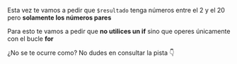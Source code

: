 Esta vez te vamos a pedir que `$resultado` tenga números entre el 2 y el 20 pero **solamente los números pares**

Para esto te vamos a pedir que **no utilices un if** sino que operes únicamente con el bucle **for**

¿No se te ocurre como? No dudes en consultar la pista :point_down: